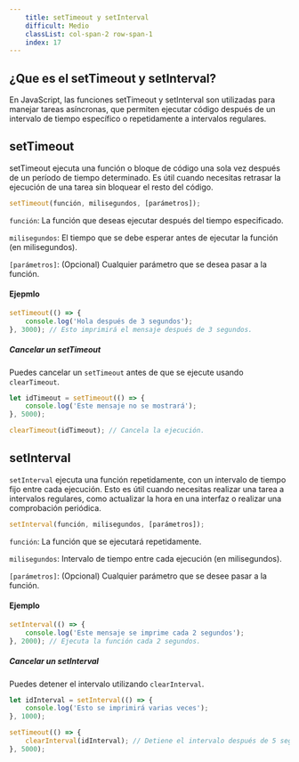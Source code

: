 ```yaml
---
    title: setTimeout y setInterval
    difficult: Medio
    classList: col-span-2 row-span-1
    index: 17
---
```

## ¿Que es el setTimeout y setInterval?
En JavaScript, las funciones setTimeout y setInterval son utilizadas para manejar tareas asíncronas, que permiten ejecutar código después de un intervalo de tiempo específico o repetidamente a intervalos regulares.

## setTimeout
setTimeout ejecuta una función o bloque de código una sola vez después de un período de tiempo determinado. Es útil cuando necesitas retrasar la ejecución de una tarea sin bloquear el resto del código.
```js
setTimeout(función, milisegundos, [parámetros]);
```
``función``: La función que deseas ejecutar después del tiempo especificado.

``milisegundos``: El tiempo que se debe esperar antes de ejecutar la función (en milisegundos).

``[parámetros]``: (Opcional) Cualquier parámetro que se desea pasar a la función.

#### Ejepmlo
```js
setTimeout(() => {
    console.log('Hola después de 3 segundos');
}, 3000); // Esto imprimirá el mensaje después de 3 segundos.
```

##### Cancelar un setTimeout
Puedes cancelar un ``setTimeout`` antes de que se ejecute usando ``clearTimeout``.
```js
let idTimeout = setTimeout(() => {
    console.log('Este mensaje no se mostrará');
}, 5000);

clearTimeout(idTimeout); // Cancela la ejecución.
```
## setInterval
``setInterval`` ejecuta una función repetidamente, con un intervalo de tiempo fijo entre cada ejecución. Esto es útil cuando necesitas realizar una tarea a intervalos regulares, como actualizar la hora en una interfaz o realizar una comprobación periódica.
```js
setInterval(función, milisegundos, [parámetros]);
```
``función``: La función que se ejecutará repetidamente.

``milisegundos``: Intervalo de tiempo entre cada ejecución (en milisegundos).

``[parámetros]``: (Opcional) Cualquier parámetro que se desee pasar a la función.

#### Ejemplo 
```js
setInterval(() => {
    console.log('Este mensaje se imprime cada 2 segundos');
}, 2000); // Ejecuta la función cada 2 segundos.
```

##### Cancelar un setInterval
Puedes detener el intervalo utilizando ``clearInterval``.
```js
let idInterval = setInterval(() => {
    console.log('Esto se imprimirá varias veces');
}, 1000);

setTimeout(() => {
    clearInterval(idInterval); // Detiene el intervalo después de 5 segundos.
}, 5000);
```
